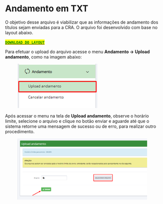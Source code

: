 # Andamento em TXT

O objetivo desse arquivo é viabilizar que as informações de andamento dos títulos sejam enviadas para a CRA. O arquivo foi desenvolvido com base no layout abaixo.

<mark style="color:green;">​</mark>[<mark style="color:green;">**`DOWNLOAD DO LAYOUT`**</mark>](https://github.com/p21sistemas/manual-cra-21/raw/main/Layout\_Andamento.pdf)<mark style="color:green;">​</mark>

Para efetuar o upload do arquivo acesse o menu **Andamento -> Upload andamento**, como na imagem abaixo:

<figure><img src="../../.gitbook/assets/image (11).png" alt=""><figcaption></figcaption></figure>

Após acessar o menu na tela de **Upload andamento**, observe o horário limite, selecione o arquivo e clique no botão enviar e aguarde até que o sistema retorne uma mensagem de sucesso ou de erro, para realizar outro procedimento.&#x20;

<figure><img src="../../.gitbook/assets/image (72).png" alt=""><figcaption></figcaption></figure>
